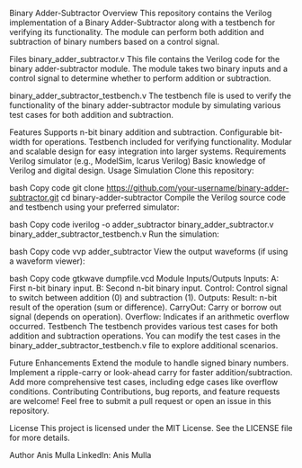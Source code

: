 Binary Adder-Subtractor
Overview
This repository contains the Verilog implementation of a Binary Adder-Subtractor along with a testbench for verifying its functionality. The module can perform both addition and subtraction of binary numbers based on a control signal.

Files
binary_adder_subtractor.v
This file contains the Verilog code for the binary adder-subtractor module. The module takes two binary inputs and a control signal to determine whether to perform addition or subtraction.

binary_adder_subtractor_testbench.v
The testbench file is used to verify the functionality of the binary adder-subtractor module by simulating various test cases for both addition and subtraction.

Features
Supports n-bit binary addition and subtraction.
Configurable bit-width for operations.
Testbench included for verifying functionality.
Modular and scalable design for easy integration into larger systems.
Requirements
Verilog simulator (e.g., ModelSim, Icarus Verilog)
Basic knowledge of Verilog and digital design.
Usage
Simulation
Clone this repository:

bash
Copy code
git clone https://github.com/your-username/binary-adder-subtractor.git
cd binary-adder-subtractor
Compile the Verilog source code and testbench using your preferred simulator:

bash
Copy code
iverilog -o adder_subtractor binary_adder_subtractor.v binary_adder_subtractor_testbench.v
Run the simulation:

bash
Copy code
vvp adder_subtractor
View the output waveforms (if using a waveform viewer):

bash
Copy code
gtkwave dumpfile.vcd
Module Inputs/Outputs
Inputs:
A: First n-bit binary input.
B: Second n-bit binary input.
Control: Control signal to switch between addition (0) and subtraction (1).
Outputs:
Result: n-bit result of the operation (sum or difference).
CarryOut: Carry or borrow out signal (depends on operation).
Overflow: Indicates if an arithmetic overflow occurred.
Testbench
The testbench provides various test cases for both addition and subtraction operations. You can modify the test cases in the binary_adder_subtractor_testbench.v file to explore additional scenarios.

Future Enhancements
Extend the module to handle signed binary numbers.
Implement a ripple-carry or look-ahead carry for faster addition/subtraction.
Add more comprehensive test cases, including edge cases like overflow conditions.
Contributing
Contributions, bug reports, and feature requests are welcome! Feel free to submit a pull request or open an issue in this repository.

License
This project is licensed under the MIT License. See the LICENSE file for more details.

Author
Anis Mulla
LinkedIn: Anis Mulla
